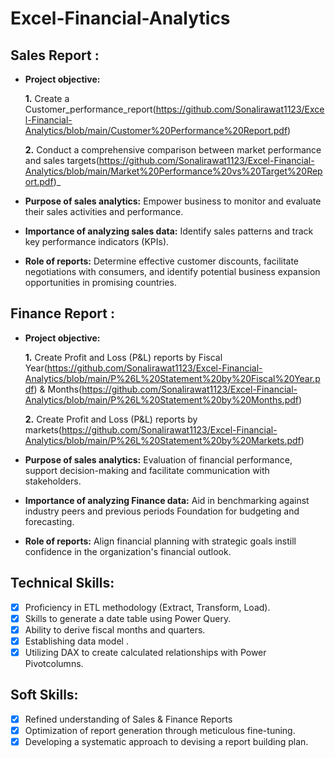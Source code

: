 # Excel-Financial-Analytics

## Sales Report :

- **Project objective:** 

    **1.** Create a Customer_performance_report(https://github.com/Sonalirawat1123/Excel-Financial-Analytics/blob/main/Customer%20Performance%20Report.pdf) 

    **2.** Conduct a comprehensive comparison between market performance and sales targets(https://github.com/Sonalirawat1123/Excel-Financial-Analytics/blob/main/Market%20Performance%20vs%20Target%20Report.pdf)_

- **Purpose of sales analytics:** Empower business to monitor and evaluate their sales activities and performance.

- **Importance of analyzing sales data:** Identify sales patterns and track key performance indicators (KPIs).

- **Role of reports:** Determine effective customer discounts, facilitate negotiations with consumers, and identify potential business expansion opportunities in promising countries.


## Finance Report :

- **Project objective:** 

    **1.** Create Profit and Loss (P&L) reports by Fiscal Year(https://github.com/Sonalirawat1123/Excel-Financial-Analytics/blob/main/P%26L%20Statement%20by%20Fiscal%20Year.pdf) & Months(https://github.com/Sonalirawat1123/Excel-Financial-Analytics/blob/main/P%26L%20Statement%20by%20Months.pdf)

   **2.** Create Profit and Loss (P&L) reports by markets(https://github.com/Sonalirawat1123/Excel-Financial-Analytics/blob/main/P%26L%20Statement%20by%20Markets.pdf)

- **Purpose of sales analytics:** Evaluation of financial performance, support decision-making and facilitate communication with stakeholders.

- **Importance of analyzing Finance data:** Aid in benchmarking against industry peers and previous periods Foundation for budgeting and forecasting.

- **Role of reports:** Align financial planning with strategic goals instill confidence in the organization's financial outlook.


## Technical Skills:
- [x]	Proficiency in ETL methodology (Extract, Transform, Load).
- [x]	Skills to generate a date table using Power Query.
- [x]	Ability to derive fiscal months and quarters.
- [x]	Establishing data model .
- [x]	Utilizing DAX to create calculated relationships with Power Pivotcolumns.

## Soft Skills:
- [x]	Refined understanding of Sales & Finance Reports
- [x]	Optimization of report generation through meticulous fine-tuning.
- [x]	Developing a systematic approach to devising a report building plan.

